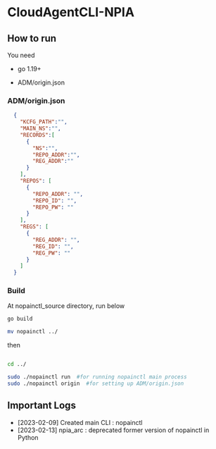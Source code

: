 # CloudAgentCLI-NPIA


## How to run

You need

- go 1.19+

- ADM/origin.json

### ADM/origin.json 


```json
  {
    "KCFG_PATH":"",
    "MAIN_NS":"",
    "RECORDS":[
      {
        "NS":"",
        "REPO_ADDR":"",
        "REG_ADDR":""
      }
    ],
    "REPOS": [
      {
        "REPO_ADDR": "",
        "REPO_ID": "",
        "REPO_PW": ""
      }
    ],
    "REGS": [
      {
        "REG_ADDR": "",
        "REG_ID": "",
        "REG_PW": ""
      }
    ]
  }

```

### Build

At nopainctl_source directory, run below

```bash
go build

mv nopainctl ../

```

then 

```bash

cd ../

sudo ./nopainctl run  #for running nopainctl main process
sudo ./nopainctl origin  #for setting up ADM/origin.json

```



## Important Logs

- [2023-02-09] Created main CLI : nopainctl
- [2023-02-13] npia_arc : deprecated former version of nopainctl in Python